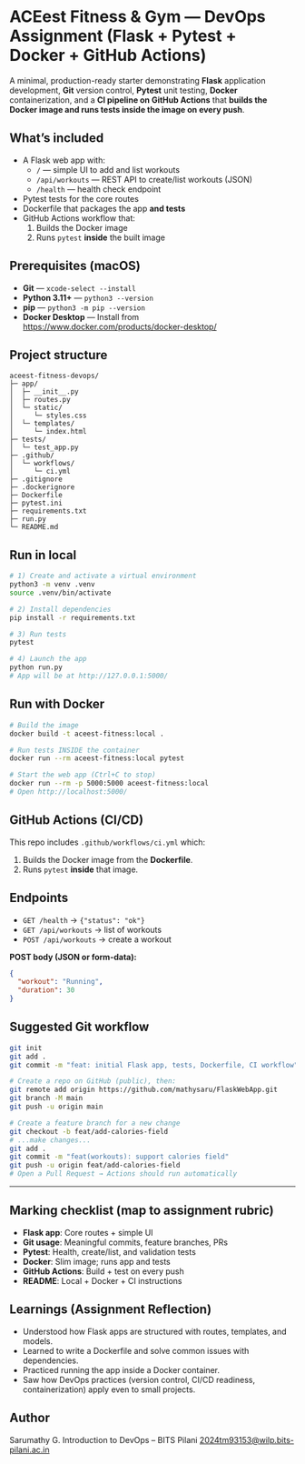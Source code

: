 # ACEest Fitness & Gym — DevOps Assignment (Flask + Pytest + Docker + GitHub Actions)

  A minimal, production-ready starter demonstrating **Flask** application development, **Git** version control, **Pytest** unit testing, **Docker** containerization, and a **CI pipeline on GitHub Actions** that **builds the Docker image and runs tests inside the image on every push**.

## What’s included
  - A Flask web app with:
    - `/` — simple UI to add and list workouts
    - `/api/workouts` — REST API to create/list workouts (JSON)
    - `/health` — health check endpoint
  - Pytest tests for the core routes
  - Dockerfile that packages the app **and tests**
  - GitHub Actions workflow that:
    1. Builds the Docker image
    2. Runs `pytest` **inside** the built image

## Prerequisites (macOS)
  - **Git** — `xcode-select --install`
  - **Python 3.11+** — `python3 --version`
  - **pip** — `python3 -m pip --version`
  - **Docker Desktop** — Install from https://www.docker.com/products/docker-desktop/

## Project structure

```
aceest-fitness-devops/
├─ app/
│  ├─ __init__.py
│  ├─ routes.py
│  └─ static/
│     └─ styles.css
│  └─ templates/
│     └─ index.html
├─ tests/
│  └─ test_app.py
├─ .github/
│  └─ workflows/
│     └─ ci.yml
├─ .gitignore
├─ .dockerignore
├─ Dockerfile
├─ pytest.ini
├─ requirements.txt
├─ run.py
└─ README.md
```

## Run in local

  ```bash
  # 1) Create and activate a virtual environment
  python3 -m venv .venv
  source .venv/bin/activate 

  # 2) Install dependencies
  pip install -r requirements.txt

  # 3) Run tests
  pytest

  # 4) Launch the app
  python run.py
  # App will be at http://127.0.0.1:5000/
  ```

## Run with Docker

  ```bash
  # Build the image
  docker build -t aceest-fitness:local .

  # Run tests INSIDE the container
  docker run --rm aceest-fitness:local pytest

  # Start the web app (Ctrl+C to stop)
  docker run --rm -p 5000:5000 aceest-fitness:local
  # Open http://localhost:5000/
  ```

## GitHub Actions (CI/CD)

  This repo includes `.github/workflows/ci.yml` which:
  1. Builds the Docker image from the **Dockerfile**.
  2. Runs `pytest` **inside** that image.

## Endpoints

  - `GET /health` → `{"status": "ok"}`
  - `GET /api/workouts` → list of workouts
  - `POST /api/workouts` → create a workout

**POST body (JSON or form-data):**

  ```json
  {
    "workout": "Running",
    "duration": 30
  }
  ```

## Suggested Git workflow

  ```bash
  git init
  git add .
  git commit -m "feat: initial Flask app, tests, Dockerfile, CI workflow"

  # Create a repo on GitHub (public), then:
  git remote add origin https://github.com/mathysaru/FlaskWebApp.git
  git branch -M main
  git push -u origin main

  # Create a feature branch for a new change
  git checkout -b feat/add-calories-field
  # ...make changes...
  git add .
  git commit -m "feat(workouts): support calories field"
  git push -u origin feat/add-calories-field
  # Open a Pull Request → Actions should run automatically
  ```

---

## Marking checklist (map to assignment rubric)

  - **Flask app**: Core routes + simple UI
  - **Git usage**: Meaningful commits, feature branches, PRs 
  - **Pytest**: Health, create/list, and validation tests 
  - **Docker**: Slim image; runs app and tests 
  - **GitHub Actions**: Build + test on every push 
  - **README**: Local + Docker + CI instructions 

## Learnings (Assignment Reflection)

  - Understood how Flask apps are structured with routes, templates, and models.
  - Learned to write a Dockerfile and solve common issues with dependencies.
  - Practiced running the app inside a Docker container.
  - Saw how DevOps practices (version control, CI/CD readiness, containerization) apply even to small projects.

## Author

  Sarumathy G.
  Introduction to DevOps – BITS Pilani
  2024tm93153@wilp.bits-pilani.ac.in